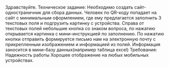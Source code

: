 Здравствуйте. Техническое задание:
Необходимо создать сайт-одностраничник для сбора данных. Человек по QR-коду попадает на сайт с минимальным оформлением, где ему предлагается заполнить 3 текстовых поля и подгрузить картинку с устройства. Справа от текстовых полей небольшие кнопка со знаком вопроса, по нажатию открывается картинка с мини-инструкцией по заполнению. По нажатию кнопки отправить формируется письмо нам на электронную почту с прикрепленным изображением и информацией из полей. Информация заносится в мини-базу данных(например таблица excel)
Требования:
Надежность работы
Хорошее отображение на любых мобильных устройствах.
